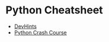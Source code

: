 # Python Cheatsheet

- [DevHints](https://devhints.io/python)
- [Python Crash Course](https://ehmatthes.github.io/pcc/cheatsheets/README.html)
